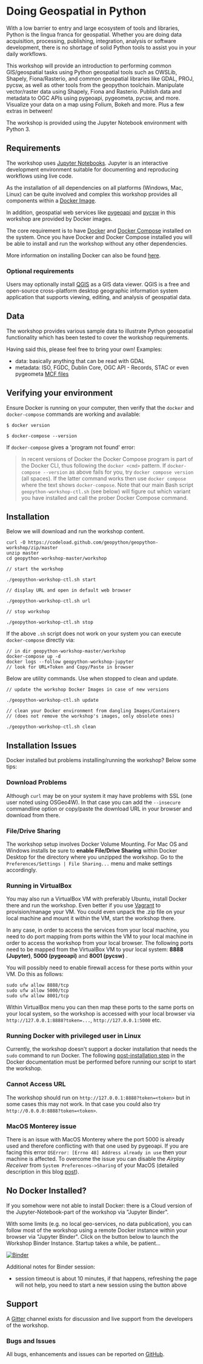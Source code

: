 # Doing Geospatial in Python

With a low barrier to entry and large ecosystem of tools and libraries, Python is the lingua franca for geospatial. Whether you are doing data acquisition, processing, publishing, integration, analysis or software development, there is no shortage of solid Python tools to assist you in your daily workflows.

This workshop will provide an introduction to performing common GIS/geospatial tasks using Python geospatial tools such as OWSLib, Shapely, Fiona/Rasterio, and common geospatial libraries like GDAL, PROJ, pycsw, as well as other tools from the geopython toolchain. Manipulate vector/raster data using Shapely, Fiona and Rasterio. Publish data and metadata to OGC APIs using pygeoapi, pygeometa, pycsw, and more. Visualize your data on a map using Folium, Bokeh and more. Plus a few extras in between!

The workshop is provided using the Jupyter Notebook environment with Python 3.

## Requirements

The workshop uses [Jupyter Notebooks](https://jupyter.org).  Jupyter is
an interactive development environment suitable for documenting and reproducing
workflows using live code.

As the installation of all dependencies on all platforms (Windows, Mac, Linux)
can be quite involved and complex this workshop provides all components 
within a [Docker Image](https://hub.docker.com/r/geopython/geopython-workshop).

In addition, geospatial web services like [pygeoapi](https://pygeoapi.io)
and [pycsw](https://pycsw.org) in this workshop are provided by Docker images.

The core requirement is to have [Docker](https://docker.com) and [Docker Compose](https://docs.docker.com/compose/) installed
on the system.  Once you have Docker and Docker Compose installed you will be
able to install and run the workshop without any other dependencies.

More information on installing Docker can also be found [here](./docker).

### Optional requirements

Users may optionally install [QGIS](https://qgis.org) as a GIS data viewer.
QGIS is a free and open-source cross-platform desktop geographic information
system application that supports viewing, editing, and analysis of geospatial data.

## Data

The workshop provides various sample data to illustrate Python geospatial
functionality which has been tested to cover the workshop requirements.

Having said this, please feel free to bring your own! Examples:

- data: basically anything that can be read with GDAL
- metadata: ISO, FGDC, Dublin Core, OGC API - Records, STAC  or even pygeometa [MCF files](https://github.com/geopython/pygeometa/blob/master/sample.yml)

## Verifying your environment

Ensure Docker is running on your computer, then verify that the `docker`
and `docker-compose` commands are working and available:


<div class="termy">

```console
$ docker version

$ docker-compose --version
```

</div>


If `docker-compose` gives a 'program not found' error:

> In recent versions of Docker the Docker Compose program is part
> of the Docker CLI, thus following the `docker <cmd>` pattern. 
> If `docker-compose --version` as above fails for you, 
> try `docker compose version` (all spaces). If the latter command works
> then use `docker compose` where the text shows `docker-compose`.
> Note that our main Bash script `geopython-workshop-ctl.sh` (see below) will
> figure out which variant you have installed and call the prober Docker Compose
> command.

## Installation
 
Below we will download and run the workshop content.

<div class="termy">

```console
curl -O https://codeload.github.com/geopython/geopython-workshop/zip/master
unzip master
cd geopython-workshop-master/workshop

// start the workshop

./geopython-workshop-ctl.sh start

// display URL and open in default web browser

./geopython-workshop-ctl.sh url

// stop workshop

./geopython-workshop-ctl.sh stop
```

</div>

If the above `.sh` script does not work on your system 
you can execute `docker-compose` directly via:

<div class="termy">

```console
// in dir geopython-workshop-master/workshop
docker-compose up -d
docker logs --follow geopython-workshop-jupyter
// look for URL+Token and Copy/Paste in browser
```
</div>

Below are utility commands. Use when stopped to clean and update.

<div class="termy">

```console
// update the workshop Docker Images in case of new versions

./geopython-workshop-ctl.sh update

// clean your Docker environment from dangling Images/Containers
// (does not remove the workshop's images, only obsolete ones)

./geopython-workshop-ctl.sh clean

```
</div>



## Installation Issues

Docker installed but problems installing/running the workshop? Below some tips:

### Download Problems

Although `curl` may be on your system it may have problems with SSL (one user noted using OSGeo4W).
In that case you can add the `--insecure` commandline option or copy/paste the download URL in your browser and download from there.

### File/Drive Sharing

The workshop setup involves Docker Volume Mounting.
For Mac OS and Windows installs be sure to **enable File/Drive Sharing** within Docker Desktop for the directory where you unzipped the workshop.
Go to the `Preferences/Settings | File Sharing...`  menu and make settings accordingly.

### Running in VirtualBox

You may also run a VirtualBox VM with preferably Ubuntu, install Docker there and run the workshop. Even better if
you use [Vagrant](https://www.vagrantup.com) to provision/manage your VM. You could even unpack the .zip file
on your local machine and mount it within the VM, start the workshop there.

In any case, in order to access the services from your local machine, you need to do port mapping from
ports within the VM to your local machine in order to access the workshop from your local browser.
The following ports need to be mapped from the VirtualBox VM to your local system:
 **8888 (Jupyter)**, **5000 (pygeoapi)** and **8001 (pycsw)** .

You will possibly need to enable firewall access for these ports within your VM. Do this as follows:

```shell
sudo ufw allow 8888/tcp
sudo ufw allow 5000/tcp
sudo ufw allow 8001/tcp
```

Within VirtualBox menu you can then map these ports to the same ports on your local system, so the workshop
is accessed with your local browser via `http://127.0.0.1:8888?token=...`, `http://127.0.0.1:5000` etc.

### Running Docker with privileged user in Linux

Currently, the workshop doesn't support a docker installation that needs the `sudo` command to run Docker. The following [post-installation step](https://docs.docker.com/engine/install/linux-postinstall/#manage-docker-as-a-non-root-user) in the Docker documentation must be performed before running our script to start the workshop.

### Cannot Access URL

The workshop should run on `http://127.0.0.1:8888?token=<token>` but in some cases this may not work.
In that case you could also try `http://0.0.0.0:8888?token=<token>`.

### MacOS Monterey issue

There is an issue with MacOS Monterey where the port 5000 is already used and therefore conflicting with that one used by pygeoapi. If you are facing this error `OSError: [Errno 48] Address already in use` then your machine is affected. To overcome the issue you can disable the *Airplay Receiver* from `System Preferences->Sharing` of your MacOS (detailed description in this blog [post](https://progressstory.com/tech/port-5000-already-in-use-macos-monterey-issue/)).

## No Docker Installed?

If you somehow were not able to install Docker:
there is a Cloud version of the Jupyter-Notebook-part of the workshop via "Jupyter Binder".

With some limits (e.g. no local geo-services, no data publication), you can follow most of the workshop using a remote Docker instance within your browser via "Jupyter Binder". Click on the button below
to launch the Workshop Binder Instance. Startup takes a while, be patient...

[![Binder](https://mybinder.org/badge_logo.svg)](https://mybinder.org/v2/gh/geopython/geopython-workshop/master?filepath=workshop%2Fjupyter%2Fcontent%2Fnotebooks%2F01-introduction.ipynb)

Additional notes for Binder session:

* session timeout is about 10 minutes, if that happens, refreshing the page will not help, you need to start a new session using the button above

## Support

A [Gitter](https://gitter.im/geopython/geopython-workshop) channel exists for
discussion and live support from the developers of the workshop.

### Bugs and Issues

All bugs, enhancements and issues can be reported on [GitHub](https://github.com/geopython/geopython-workshop/issues).
